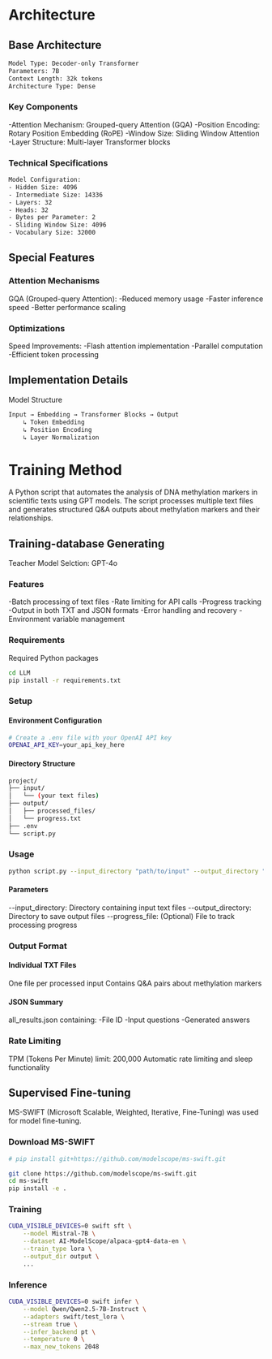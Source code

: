 # Architecture
## Base Architecture
```bash
Model Type: Decoder-only Transformer
Parameters: 7B
Context Length: 32k tokens
Architecture Type: Dense
```

### Key Components
-Attention Mechanism: Grouped-query Attention (GQA)
-Position Encoding: Rotary Position Embedding (RoPE)
-Window Size: Sliding Window Attention
-Layer Structure: Multi-layer Transformer blocks

### Technical Specifications
```bash
Model Configuration:
- Hidden Size: 4096
- Intermediate Size: 14336
- Layers: 32
- Heads: 32
- Bytes per Parameter: 2
- Sliding Window Size: 4096
- Vocabulary Size: 32000
```

## Special Features
### Attention Mechanisms
GQA (Grouped-query Attention):
-Reduced memory usage
-Faster inference speed
-Better performance scaling

### Optimizations
Speed Improvements:
-Flash attention implementation
-Parallel computation
-Efficient token processing

## Implementation Details
Model Structure
```bash
Input → Embedding → Transformer Blocks → Output
    ↳ Token Embedding
    ↳ Position Encoding
    ↳ Layer Normalization
```

# Training Method
A Python script that automates the analysis of DNA methylation markers in scientific texts using GPT models. The script processes multiple text files and generates structured Q&A outputs about methylation markers and their relationships.

## Training-database Generating

Teacher Model Selction: GPT-4o

### Features
-Batch processing of text files
-Rate limiting for API calls
-Progress tracking
-Output in both TXT and JSON formats
-Error handling and recovery
-Environment variable management

### Requirements
Required Python packages
```bash 
cd LLM
pip install -r requirements.txt
```

### Setup

#### Environment Configuration
``` bash
# Create a .env file with your OpenAI API key
OPENAI_API_KEY=your_api_key_here
```

#### Directory Structure
```bash
project/
├── input/
│   └── (your text files)
├── output/
│   ├── processed_files/
│   └── progress.txt
├── .env
└── script.py
```

### Usage
```bash
python script.py --input_directory "path/to/input" --output_directory "path/to/output" --progress_file "path/to/progress.txt"
```

#### Parameters
--input_directory: Directory containing input text files
--output_directory: Directory to save output files
--progress_file: (Optional) File to track processing progress

### Output Format
#### Individual TXT Files
One file per processed input
Contains Q&A pairs about methylation markers

#### JSON Summary
all_results.json containing:
-File ID
-Input questions
-Generated answers

### Rate Limiting
TPM (Tokens Per Minute) limit: 200,000
Automatic rate limiting and sleep functionality

## Supervised Fine-tuning
MS-SWIFT (Microsoft Scalable, Weighted, Iterative, Fine-Tuning) was used for model fine-tuning.

### Download MS-SWIFT
```bash
# pip install git+https://github.com/modelscope/ms-swift.git

git clone https://github.com/modelscope/ms-swift.git
cd ms-swift
pip install -e .
```
### Training
```bash
CUDA_VISIBLE_DEVICES=0 swift sft \
    --model Mistral-7B \
    --dataset AI-ModelScope/alpaca-gpt4-data-en \
    --train_type lora \
    --output_dir output \
    ...
```
### Inference
```bash
CUDA_VISIBLE_DEVICES=0 swift infer \
    --model Qwen/Qwen2.5-7B-Instruct \
    --adapters swift/test_lora \
    --stream true \
    --infer_backend pt \
    --temperature 0 \
    --max_new_tokens 2048
```